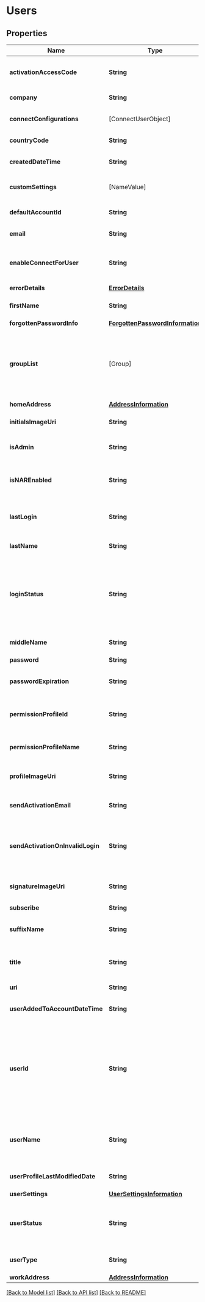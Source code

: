 # Users

## Properties
Name | Type | Description | Notes
------------ | ------------- | ------------- | -------------
**activationAccessCode** | **String** | The activation code a new user must enter when activating their account. | [optional] 
**company** | **String** | The name of the user&#39;s company. | [optional] 
**connectConfigurations** | [ConnectUserObject] | Object representing the user&#39;s custom Connect configuration. | [optional] 
**countryCode** | **String** | The three-letter code for the user&#39;s country. | [optional] 
**createdDateTime** | **String** | The UTC DateTime when the item was created. | [optional] 
**customSettings** | [NameValue] | The name/value pair information for the user custom setting. | [optional] 
**defaultAccountId** | **String** | The default account ID associated with the user. | [optional] 
**email** | **String** | The user&#39;s email address. | [optional] 
**enableConnectForUser** | **String** | Boolean value that specifies whether the user is enabled for updates from DocuSign Connect. | [optional] 
**errorDetails** | [**ErrorDetails**](ErrorDetails.md) |  | [optional] 
**firstName** | **String** | The user&#39;s first name.  Maximum Length: 50 characters. | [optional] 
**forgottenPasswordInfo** | [**ForgottenPasswordInformation**](ForgottenPasswordInformation.md) |  | [optional] 
**groupList** | [Group] | A list of the group information for groups to add the user to. Use [UserGroups::listGroups](https://developers.docusign.com/esign-rest-api/reference/UserGroups/Groups/list) to get information about groups.  When setting a user&#39;s group, only the &#x60;groupId&#x60; is required.  | [optional] 
**homeAddress** | [**AddressInformation**](AddressInformation.md) |  | [optional] 
**initialsImageUri** | **String** | The URI for retrieving the image of the user&#39;s initials. | [optional] 
**isAdmin** | **String** | Determines if the feature set is actively set as part of the plan. | [optional] 
**isNAREnabled** | **String** | When set to **true**, National Association of Realtors (NAR) signature logos are enabled for the user. | [optional] 
**lastLogin** | **String** | The date and time when the user last logged in to the system. | [optional] 
**lastName** | **String** | The user&#39;s last name.  Maximum Length: 50 characters. | [optional] 
**loginStatus** | **String** | Shows the current status of the user&#39;s password. Possible values are:   * password_reset * password_active * password_expired * password_locked * password_reset_failed   | [optional] 
**middleName** | **String** | The user&#39;s middle name.  Limit: 50 characters. | [optional] 
**password** | **String** | The user&#39;s password. | [optional] 
**passwordExpiration** | **String** | If password expiration is enabled, the date-time when the user&#39;s password expires. | [optional] 
**permissionProfileId** | **String** | The id of the permission profile associated with the user. | [optional] 
**permissionProfileName** | **String** | The name of the permission profile associated with the user. | [optional] 
**profileImageUri** | **String** | The URL for retrieving the user&#39;s profile image. | [optional] 
**sendActivationEmail** | **String** | When set to **true**, specifies that an activation email be sent to the user. | [optional] 
**sendActivationOnInvalidLogin** | **String** | When set to **true**, specifies that an additional activation email be sent if user&#39;s log on fails before the account is activated. | [optional] 
**signatureImageUri** | **String** | An endpoint URI that you can use to retrieve the user&#39;s signature image. | [optional] 
**subscribe** | **String** |  | [optional] 
**suffixName** | **String** | The suffix for the user&#39;s name, such as Jr, IV, PhD, etc.  Limit: 50 characters.  | [optional] 
**title** | **String** | The salutation for the user, such as Ms, Dr, Capt., etc.  Limit: 10 characters. | [optional] 
**uri** | **String** | A URI containing the user ID. | [optional] 
**userAddedToAccountDateTime** | **String** | The date and time that the user was added to the account. | [optional] 
**userId** | **String** | The ID of the user to access. Generally this is the ID of the current authenticated user, but if the authenticated user is an Administrator on the account, &#x60;userId&#x60; can represent another user whom the Administrator is accessing.  | [optional] 
**userName** | **String** | The user&#39;s full name. &lt;!-- &#x60;title&#x60; + &#x60;firstName&#x60; + &#x60;middleName&#x60; + &#x60;lastName&#x60; + &#x60;suffixName&#x60; --&gt; | [optional] 
**userProfileLastModifiedDate** | **String** | The date and time that the user&#39;s profile was last modified. | [optional] 
**userSettings** | [**UserSettingsInformation**](UserSettingsInformation.md) |  | [optional] 
**userStatus** | **String** | Status of the user&#39;s account. One of:  - &#x60;ActivationRequired&#x60; - &#x60;ActivationSent&#x60; - &#x60;Active&#x60; - &#x60;Closed&#x60; - &#x60;Disabled&#x60;  | [optional] 
**userType** | **String** | The type of user, for example &#x60;CompanyUser&#x60;. | [optional] 
**workAddress** | [**AddressInformation**](AddressInformation.md) |  | [optional] 

[[Back to Model list]](../README.md#documentation-for-models) [[Back to API list]](../README.md#documentation-for-api-endpoints) [[Back to README]](../README.md)


